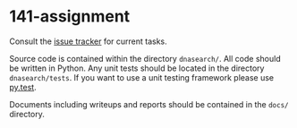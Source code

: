 # 141-assignment

Consult the [issue tracker](https://github.com/galah-group/141-assignment/issues) for current tasks.

Source code is contained within the directory `dnasearch/`. All code should be written in Python. Any unit tests should be located in the directory `dnasearch/tests`. If you want to use a unit testing framework please use [py.test](http://pytest.org/latest/).

Documents including writeups and reports should be contained in the `docs/` directory.
